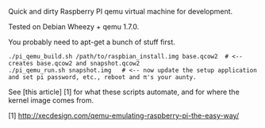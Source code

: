 Quick and dirty Raspberry PI qemu virtual machine for development.

Tested on Debian Wheezy + qemu 1.7.0.

You probably need to apt-get a bunch of stuff first.

    ./pi_qemu_build.sh /path/to/raspbian_install.img base.qcow2  # <-- creates base.qcow2 and snapshot.qcow2
    ./pi_qemu_run.sh snapshot.img   # <-- now update the setup application and set pi password, etc., reboot and π's your aunty.

See [this article] [1] for what these scripts automate, and for where the kernel image comes from.

 [1] http://xecdesign.com/qemu-emulating-raspberry-pi-the-easy-way/
